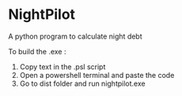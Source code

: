 # NightPilot
A python program to calculate night debt

To build the .exe :
1. Copy text in the .psl script
2. Open a powershell terminal and paste the code
3. Go to dist folder and run nightpilot.exe
